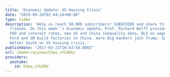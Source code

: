 ```yaml
---
title: 'Economic Update: US Housing Crisis'
date: "2019-09-26T02:44:24+08:00"
type: video
description: 'Help us reach 50,000 subscribers! SUBSCRIBE and share this video with
  friends. On this week''s Economic Update, Prof. Richard Wolff provides updates on
  FED and interest rates, new US and China inequality data, BLS on wage stagnation,
  Ford and GM build factories in China, more Big bankers join Trump. Special guest:
  Walter South on US housing crisis.'
publishdate: "2017-03-21T10:43:58.000Z"
url: /democracynow/U3wa_xYL88U/
providers:
  youtube:
    id: U3wa_xYL88U
---
```

